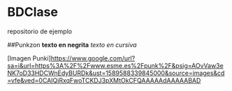 # BDClase
repositorio de ejemplo

##Punkzon
**texto en negrita**
*texto en cursiva*

[Imagen Punki]https://www.google.com/url?sa=i&url=https%3A%2F%2Fwww.esme.es%2Fpunk%2F&psig=AOvVaw3eNK7oD33HDCWnEdyBURDk&ust=1589588339845000&source=images&cd=vfe&ved=0CAIQjRxqFwoTCKDJ3pXMtOkCFQAAAAAdAAAAABAD
